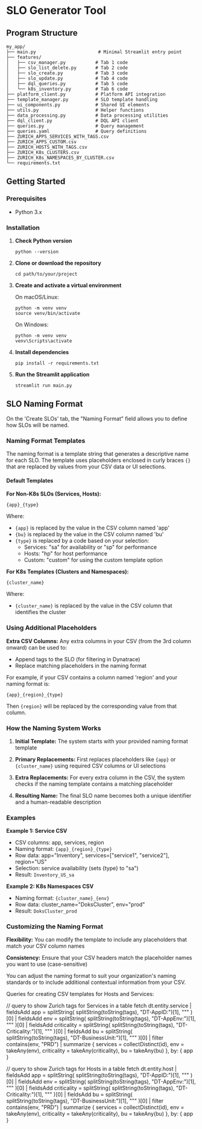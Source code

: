 # SLO Generator Tool

## Program Structure

```
my_app/
├── main.py                       # Minimal Streamlit entry point
├── features/
│   ├── csv_manager.py           # Tab 1 code
│   ├── slo_list_delete.py       # Tab 2 code
│   ├── slo_create.py            # Tab 3 code
│   ├── slo_update.py            # Tab 4 code
│   ├── dql_queries.py           # Tab 5 code
│   └── k8s_inventory.py         # Tab 6 code
├── platform_client.py           # Platform API integration
├── template_manager.py          # SLO template handling
├── ui_components.py             # Shared UI elements
├── utils.py                     # Helper functions
├── data_processing.py           # Data processing utilities
├── dql_client.py                # DQL API client
├── queries.py                   # Query management
├── queries.yaml                 # Query definitions
├── ZURICH_APPS_SERVICES_WITH_TAGS.csv
├── ZURICH_APPS_CUSTOM.csv
├── ZURICH_HOSTS_WITH_TAGS.csv
├── ZURICH_K8s_CLUSTERS.csv
├── ZURICH_K8s_NAMESPACES_BY_CLUSTER.csv
└── requirements.txt
```

## Getting Started

### Prerequisites

- Python 3.x

### Installation

1. **Check Python version**
   ```
   python --version
   ```

2. **Clone or download the repository**
   ```
   cd path/to/your/project
   ```

3. **Create and activate a virtual environment**
   
   On macOS/Linux:
   ```
   python -m venv venv
   source venv/bin/activate
   ```
   
   On Windows:
   ```
   python -m venv venv
   venv\Scripts\activate
   ```

4. **Install dependencies**
   ```
   pip install -r requirements.txt
   ```

5. **Run the Streamlit application**
   ```
   streamlit run main.py
   ```

## SLO Naming Format

On the 'Create SLOs' tab, the "Naming Format" field allows you to define how SLOs will be named.

### Naming Format Templates

The naming format is a template string that generates a descriptive name for each SLO. The template uses placeholders enclosed in curly braces `{}` that are replaced by values from your CSV data or UI selections.

#### Default Templates

**For Non-K8s SLOs (Services, Hosts):**
```
{app}_{type}
```
Where:
- `{app}` is replaced by the value in the CSV column named 'app'
- `{bu}` is replaced by the value in the CSV column named 'bu'
- `{type}` is replaced by a code based on your selection:
  - Services: "sa" for availability or "sp" for performance
  - Hosts: "hp" for host performance
  - Custom: "custom" for using the custom template option

**For K8s Templates (Clusters and Namespaces):**
```
{cluster_name}
```
Where:
- `{cluster_name}` is replaced by the value in the CSV column that identifies the cluster

### Using Additional Placeholders

**Extra CSV Columns:**
Any extra columns in your CSV (from the 3rd column onward) can be used to:
- Append tags to the SLO (for filtering in Dynatrace)
- Replace matching placeholders in the naming format

For example, if your CSV contains a column named 'region' and your naming format is:
```
{app}_{region}_{type}
```
Then `{region}` will be replaced by the corresponding value from that column.

### How the Naming System Works

1. **Initial Template:**
   The system starts with your provided naming format template

2. **Primary Replacements:**
   First replaces placeholders like `{app}` or `{cluster_name}` using required CSV columns or UI selections

3. **Extra Replacements:**
   For every extra column in the CSV, the system checks if the naming template contains a matching placeholder

4. **Resulting Name:**
   The final SLO name becomes both a unique identifier and a human-readable description

### Examples

**Example 1: Service CSV**
- CSV columns: app, services, region
- Naming format: `{app}_{region}_{type}`
- Row data: app="Inventory", services=["service1", "service2"], region="US"
- Selection: service availability (sets {type} to "sa")
- Result: `Inventory_US_sa`

**Example 2: K8s Namespaces CSV**
- Naming format: `{cluster_name}_{env}`
- Row data: cluster_name="DoksCluster", env="prod"
- Result: `DoksCluster_prod`

### Customizing the Naming Format

**Flexibility:**
You can modify the template to include any placeholders that match your CSV column names

**Consistency:**
Ensure that your CSV headers match the placeholder names you want to use (case-sensitive)

You can adjust the naming format to suit your organization's naming standards or to include additional contextual information from your CSV.




Queries for creating CSV templates for Hosts and Services:

// query to show Zurich tags for Services in a table 
fetch dt.entity.service
| fieldsAdd app = splitString(
    splitString(toString(tags), "DT-AppID:")[1], 
    "\""
  )[0]
| fieldsAdd env = splitString(
    splitString(toString(tags), "DT-AppEnv:")[1], 
    "\""
  )[0]
| fieldsAdd criticality = splitString(
    splitString(toString(tags), "DT-Criticality:")[1], 
    "\""
  )[0]
| fieldsAdd bu = splitString(
    splitString(toString(tags), "DT-BusinessUnit:")[1], 
    "\""
  )[0]
| filter contains(env, "PRD")
| summarize 
{
    services    = collectDistinct(id),
    env         = takeAny(env),
    criticality = takeAny(criticality),
    bu          = takeAny(bu)
},
    by: { app }



// query to show Zurich tags for Hosts in a table 
fetch dt.entity.host
| fieldsAdd app = splitString(
    splitString(toString(tags), "DT-AppID:")[1], 
    "\""
  )[0]
| fieldsAdd env = splitString(
    splitString(toString(tags), "DT-AppEnv:")[1], 
    "\""
  )[0]
| fieldsAdd criticality = splitString(
    splitString(toString(tags), "DT-Criticality:")[1], 
    "\""
  )[0]
| fieldsAdd bu = splitString(
    splitString(toString(tags), "DT-BusinessUnit:")[1], 
    "\""
  )[0]
| filter contains(env, "PRD")
| summarize 
{
    services    = collectDistinct(id),
    env         = takeAny(env),
    criticality = takeAny(criticality),
    bu          = takeAny(bu)
},
    by: { app }
